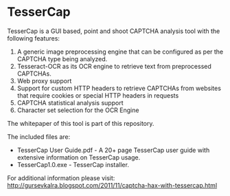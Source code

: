 TesserCap
=======

TesserCap is a GUI based, point and shoot CAPTCHA analysis tool with the following features: 

1. A generic image preprocessing engine that can be configured as per the CAPTCHA type being analyzed. 
2. Tesseract-OCR as its OCR engine to retrieve text from preprocessed CAPTCHAs. 
3. Web proxy support
4. Support for custom HTTP headers to retrieve CAPTCHAs from websites that require cookies or special HTTP headers in requests
5. CAPTCHA statistical analysis support
6. Character set selection for the OCR Engine

The whitepaper of this tool is part of this repository.

The included files are:

* TesserCap User Guide.pdf - A 20+ page TesserCap user guide with extensive information on TesserCap usage.
* TesserCap1.0.exe - TesserCap installer.

For additional information please visit: http://gursevkalra.blogspot.com/2011/11/captcha-hax-with-tessercap.html 

